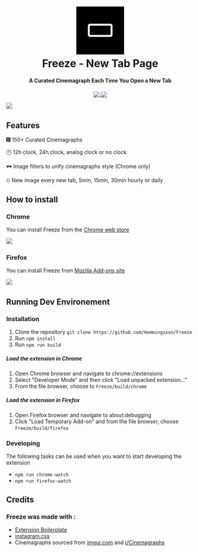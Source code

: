 
<h1 align="center">
  <br><img src="src/icons/icon-128.png?raw=true" alt="Markdownify" width="128">
  <br>
  Freeze - New Tab Page 
  <br>
</h1>

<h4 align="center">A Curated Cinemagraph Each Time You Open a New Tab</h4>

<p align="center">
  <a href="https://chrome.google.com/webstore/detail/kacdbklgelcjnoejpbafhdelhlnkgpnd">
    <img align="center" src="https://img.shields.io/chrome-web-store/v/kacdbklgelcjnoejpbafhdelhlnkgpnd.svg">
  </a>
  <a href="https://addons.mozilla.org/sv-SE/firefox/addon/freeze-new-tab-page/">
    <img align="center" src="https://img.shields.io/amo/v/freeze-new-tab-page.svg">
  </a>
</p>
 
  
<img src="https://media.giphy.com/media/xULW8o7cDuFP75Jnm8/giphy.gif" width="900">

## Features

🎆 150+ Curated Cinemagraphs

🕑 12h clock, 24h clock, analog clock or no clock

🕶️ Image filters to unify cinemagraphs style (Chrome only)

⏲ New image every new tab, 5min, 15min, 30min hourly or daily

## How to install

### Chrome



 
You can install Freeze from the [Chrome web store](https://chrome.google.com/webstore/detail/kacdbklgelcjnoejpbafhdelhlnkgpnd)

<a href="https://chrome.google.com/webstore/detail/kacdbklgelcjnoejpbafhdelhlnkgpnd">
    <img src="https://i.imgur.com/3OQ4CiQ.png">
 </a>


### Firefox



 
You can install Freeze from [Mozilla Add-ons site](https://addons.mozilla.org/sv-SE/firefox/addon/freeze-new-tab-page/)

<a href="https://addons.mozilla.org/sv-SE/firefox/addon/freeze-new-tab-page/">
    <img  src="https://i.imgur.com/fhrgN7g.png">
 </a>

## Running Dev Environement
### Installation
1. Clone the repository `git clone https://github.com/Hemmingsson/Freeze`
2. Run `npm install`
3. Run `npm run build`

##### Load the extension in Chrome
1. Open Chrome browser and navigate to chrome://extensions
2. Select "Developer Mode" and then click "Load unpacked extension..."
3. From the file browser, choose to `Freeze/build/chrome`

##### Load the extension in Firefox
1. Open Firefox browser and navigate to about:debugging
2. Click "Load Temporary Add-on" and from the file browser, choose `Freeze/build/firefox`


### Developing
The following tasks can be used when you want to start developing the extension

- `npm run chrome-watch`
- `npm run firefox-watch`


## Credits

### Freeze was made with :

- [Extension Boilerplate](https://github.com/EmailThis/extension-boilerplate)
- [instagram.css](https://github.com/picturepan2/instagram.css)
- Cinemagraphs sourced from [imgur.com](https://imgur.com) and [r/Cinemagraphs](https://www.reddit.com/r/Cinemagraphs/)
